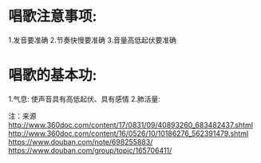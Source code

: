 # 唱歌注意事项:
1.发音要准确
2.节奏快慢要准确
3.音量高低起伏要准确

# 唱歌的基本功:
1.气息: 使声音具有高低起伏、具有感情
2.肺活量:

注：来源
http://www.360doc.com/content/17/0831/09/40893260_683482437.shtml
http://www.360doc.com/content/16/0526/10/10186276_562391479.shtml
https://www.douban.com/note/698255883/
https://www.douban.com/group/topic/165706411/